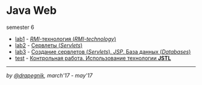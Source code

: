 # Java Web

semester 6

* [lab1](https://github.com/Drapegnik/bsu/tree/master/programming/java/sem6/lab1) -
  [_RMI_-технология (_RMI-technology_)](https://drapegnik.github.io/bsu/programming/java/sem6/lab1/)
* [lab2](https://github.com/Drapegnik/bsu/tree/master/programming/java/sem6/lab2) -
  [Сервлеты (_Servlets_)](https://drapegnik.github.io/bsu/programming/java/sem6/lab2)
* [lab3](https://github.com/Drapegnik/bsu/tree/master/programming/java/sem6/lab3) -
  [Создание сервлетов (_Servlets_). _JSP_. База данных (_Databases_)](https://drapegnik.github.io/bsu/programming/java/sem6/lab3)
* [test](https://github.com/Drapegnik/bsu/tree/master/programming/java/sem6/test) -
  [Контрольная работа. Использование технологии **JSTL**](https://drapegnik.github.io/bsu/programming/java/sem6/test)

---

_by [@drapegnik](https://github.com/Drapegnik), march'17 - may'17_
